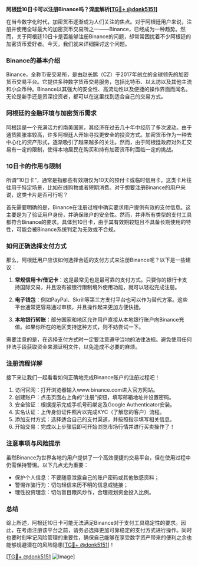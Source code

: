 **阿根廷10日卡可以注册Binance吗？深度解析[[TG💪+ @donk5151](https://t.me/s/donk5151)]**

在当今数字化时代，加密货币逐渐成为人们关注的焦点。对于阿根廷用户来说，注册并使用全球最大的加密货币交易所之一——Binance，已经成为一种趋势。然而，关于阿根廷10日卡是否能够注册Binance的问题，却常常困扰着不少阿根廷的加密货币爱好者。今天，我们就来详细探讨这个问题。

### Binance的基本介绍

Binance，全称币安交易所，是由赵长鹏（CZ）于2017年创立的全球领先的加密货币交易平台。它提供多种数字货币交易服务，包括比特币、以太坊以及其他主流和小众币种。Binance以其强大的安全性、高流动性以及便捷的操作界面而闻名。无论是新手还是资深投资者，都可以在这里找到适合自己的交易方式。

### 阿根廷的金融环境与加密货币需求

阿根廷是一个充满活力的南美国家，其经济在过去几十年中经历了多次波动。由于通货膨胀率较高，许多阿根廷人开始寻找更安全的投资方式。加密货币作为一种去中心化的资产形式，逐渐吸引了越来越多的关注。然而，由于阿根廷政府对外汇交易有一定的限制，使得本地居民在购买和持有加密货币时面临一定的挑战。

### 10日卡的作用与限制

所谓“10日卡”，通常是指那些有效期仅为10天的预付卡或临时信用卡。这类卡片往往用于特定场景，比如在线购物或者短期消费。对于想要注册Binance的用户来说，这类卡片是否可行呢？

首先需要明确的是，Binance在注册过程中确实要求用户提供有效的支付信息。这主要是为了验证用户身份，并确保账户的安全性。然而，并非所有类型的支付工具都符合Binance的要求。具体到10日卡，由于其有效期较短且不具备长期使用的特性，可能会被Binance系统判定为无效或不合规。

### 如何正确选择支付方式

那么，阿根廷用户应该如何选择合适的支付方式来注册Binance呢？以下是一些建议：

1. **常规信用卡/借记卡**：这是最常见也是最可靠的支付方式。只要你的银行卡支持国际交易，并且没有被银行限制境外使用功能，就可以轻松完成注册。

2. **电子钱包**：例如PayPal、Skrill等第三方支付平台也可以作为替代方案。这些平台通常更容易通过审核，并且操作起来更加方便快捷。

3. **本地银行转账**：部分国家和地区允许用户直接从本地银行账户向Binance充值。如果你所在的地区支持这种方式，则不妨尝试一下。

需要注意的是，在选择支付方式时一定要注意遵守当地的法律法规。避免使用任何非法手段获取资金来源证明文件，以免造成不必要的麻烦。

### 注册流程详解

接下来让我们一起看看如何正确地完成Binance账户的注册过程吧！

1. 访问官网：打开浏览器输入www.binance.com进入官方网站。
2. 创建账户：点击页面右上角的“注册”按钮，填写邮箱地址并设置密码。
3. 安全验证：根据提示完成手机号码绑定及Google Authenticator安装。
4. 实名认证：上传身份证件照片以完成KYC（了解您的客户）流程。
5. 添加支付方式：选择适合自己的支付渠道，并按照指示填写相关信息。
6. 开始交易：完成以上步骤后即可开始浏览市场行情并进行买卖操作了！

### 注意事项与风险提示

虽然Binance为世界各地的用户提供了一个高效便捷的交易平台，但在使用过程中仍需保持警惕。以下几点尤为重要：

- 保护个人信息：不要随意泄露自己的账户密码或其他敏感资料；
- 警惕诈骗行为：切勿轻信来历不明的信息或链接；
- 理性投资理念：切勿盲目跟风炒作，合理规划资金投入比例。

### 总结

综上所述，阿根廷10日卡可能无法满足Binance对于支付工具稳定性的要求。因此，在考虑注册该平台之前，请务必选择更加可靠稳定的支付方式进行操作。同时也要时刻牢记风险管理的重要性，确保自己能够在享受数字资产带来的便利之余也能够规避潜在的风险隐患[[TG💪+ @donk5151](https://t.me/s/donk5151)]！

[[TG💪+ @donk5151](https://t.me/s/donk5151) ![Image](https://i.postimg.cc/rwNCRYN7/Snipaste-2025-04-30-17-27-05.png)]